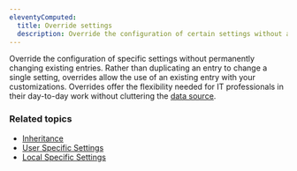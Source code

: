 ```yaml
---
eleventyComputed:
  title: Override settings
  description: Override the configuration of certain settings without affecting the one already in place.
---
```

Override the configuration of specific settings without permanently changing existing entries. Rather than duplicating an entry to change a single setting, overrides allow the use of an existing entry with your customizations. Overrides offer the flexibility needed for IT professionals in their day-to-day work without cluttering the [data source](/rdm/windows/concepts/basic-concepts/data-sources/).

### Related topics
* [Inheritance](/kb/remote-desktop-manager/knowledge-base/inheritance/)
* [User Specific Settings](/rdm/windows/commands/edit/batch/batch-edit/#edit-entries-user-specific-settings)
* [Local Specific Settings](/rdm/windows/commands/edit/batch/batch-edit/#edit-entries-local-specific-settings)
